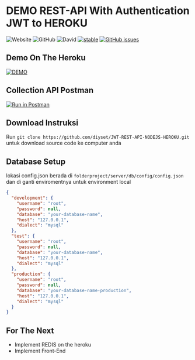

# DEMO REST-API With Authentication JWT to HEROKU

![Website](https://img.shields.io/website-up-down-green-red/http/shields.io.svg?label=my-website)
![GitHub](https://img.shields.io/github/license/mashape/apistatus.svg)
![David](https://img.shields.io/david/sequelize/sequelize.svg)
[![stable](http://badges.github.io/stability-badges/dist/stable.svg)](http://github.com/badges/stability-badges)
[![GitHub issues](https://img.shields.io/github/issues/diyset/JWT-REST-API-NODEJS-HEROKU.svg)](https://github.com/diyset/JWT-REST-API-NODEJS-HEROKU/issues)

## Demo On The Heroku
[![DEMO](https://www.herokucdn.com/deploy/button.svg)](https://my-app-dian.herokuapp.com/)

## Collection API Postman
[![Run in Postman](https://run.pstmn.io/button.svg)](https://www.getpostman.com/collections/322da611bd5bc79f99e7)


## Download Instruksi

Run `git clone https://github.com/diyset/JWT-REST-API-NODEJS-HEROKU.git` untuk download source code ke computer anda

## Database Setup

lokasi config.json berada di `folderproject/server/db/config/config.json` dan di ganti enviromentnya untuk environment local 
```json
{
  "development": {
    "username": "root",
    "password": null,
    "database": "your-database-name",
    "host": "127.0.0.1",
    "dialect": "mysql"
  },
  "test": {
    "username": "root",
    "password": null,
    "database": "your-database-name",
    "host": "127.0.0.1",
    "dialect": "mysql"
  },
  "production": {
    "username": "root",
    "password": null,
    "database": "your-database-name-production",
    "host": "127.0.0.1",
    "dialect": "mysql"
  }
}
```
## For The Next
- Implement REDIS on the heroku
- Implement Front-End



